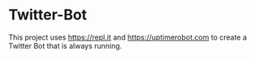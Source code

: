 # Twitter-Bot

This project uses https://repl.it and https://uptimerobot.com to create a Twitter Bot that is always running. 
